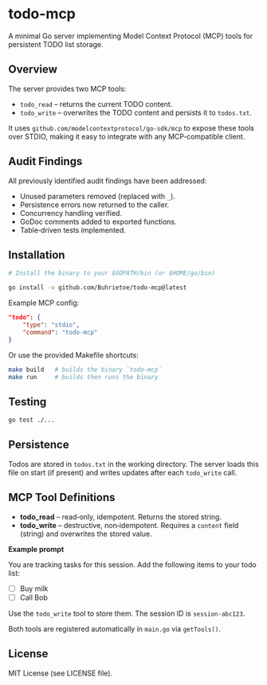 # todo-mcp

A minimal Go server implementing Model Context Protocol (MCP) tools for persistent TODO list storage.

## Overview

The server provides two MCP tools:
- `todo_read` – returns the current TODO content.
- `todo_write` – overwrites the TODO content and persists it to `todos.txt`.

It uses `github.com/modelcontextprotocol/go-sdk/mcp` to expose these tools over STDIO, making it easy to integrate with any MCP‑compatible client.

## Audit Findings

All previously identified audit findings have been addressed:
- Unused parameters removed (replaced with `_`).
- Persistence errors now returned to the caller.
- Concurrency handling verified.
- GoDoc comments added to exported functions.
- Table‑driven tests implemented.

## Installation

```sh
# Install the binary to your $GOPATH/bin (or $HOME/go/bin)

go install -v github.com/Buhrietoe/todo-mcp@latest
```

Example MCP config:

```json
"todo": {
    "type": "stdio",
    "command": "todo-mcp"
}
```

Or use the provided Makefile shortcuts:

```sh
make build   # builds the binary `todo-mcp`
make run     # builds then runs the binary
```

## Testing

```sh
go test ./...
```

## Persistence

Todos are stored in `todos.txt` in the working directory. The server loads this file on start (if present) and writes updates after each `todo_write` call.

## MCP Tool Definitions

- **todo_read** – read‑only, idempotent. Returns the stored string.
- **todo_write** – destructive, non‑idempotent. Requires a `content` field (string) and overwrites the stored value.



**Example prompt**

You are tracking tasks for this session. Add the following items to your todo list:

- [ ] Buy milk
- [ ] Call Bob

Use the `todo_write` tool to store them. The session ID is `session-abc123`.




Both tools are registered automatically in `main.go` via `getTools()`.

## License

MIT License (see LICENSE file).
